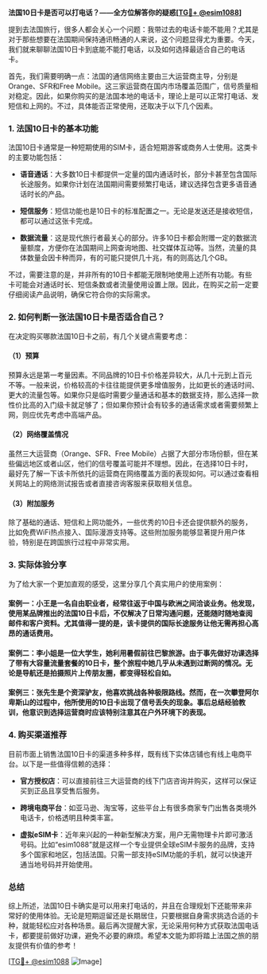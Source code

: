 **法国10日卡是否可以打电话？——全方位解答你的疑惑[[TG💪+ @esim1088](https://t.me/s/esim1088)]**

提到去法国旅行，很多人都会关心一个问题：我带过去的电话卡能不能用？尤其是对于那些想要在法国期间保持通讯畅通的人来说，这个问题显得尤为重要。今天，我们就来聊聊法国10日卡到底能不能打电话，以及如何选择最适合自己的电话卡。

首先，我们需要明确一点：法国的通信网络主要由三大运营商主导，分别是Orange、SFR和Free Mobile。这三家运营商在国内市场覆盖范围广，信号质量相对稳定。因此，如果你购买的是法国本地的电话卡，理论上是可以正常打电话、发短信和上网的。不过，具体能否正常使用，还取决于以下几个因素。

### 1. 法国10日卡的基本功能

法国10日卡通常是一种短期使用的SIM卡，适合短期游客或商务人士使用。这类卡的主要功能包括：

- **语音通话**：大多数10日卡都提供一定量的国内通话时长，部分卡甚至包含国际长途服务。如果你计划在法国期间需要频繁打电话，建议选择包含更多语音通话时长的产品。
  
- **短信服务**：短信功能也是10日卡的标准配置之一。无论是发送还是接收短信，都可以通过这张卡完成。

- **数据流量**：这是现代旅行者最关心的部分。许多10日卡都会附赠一定的数据流量额度，方便你在法国期间上网查询地图、社交媒体互动等。当然，流量的具体数量会因卡种而异，有的可能只提供几十兆，有的则高达几个GB。

不过，需要注意的是，并非所有的10日卡都能无限制地使用上述所有功能。有些卡可能会对通话时长、短信条数或者流量使用设置上限。因此，在购买之前一定要仔细阅读产品说明，确保它符合你的实际需求。

### 2. 如何判断一张法国10日卡是否适合自己？

在决定购买哪款法国10日卡之前，有几个关键点需要考虑：

#### （1）预算

预算永远是第一考量因素。不同品牌的10日卡价格差异较大，从几十元到上百元不等。一般来说，价格较高的卡往往能提供更多增值服务，比如更长的通话时间、更大的流量包等。如果你只是临时需要少量通话和基本的数据支持，那么选择一款性价比高的入门级卡就足够了；但如果你预计会有较多的通话需求或者需要频繁上网，则应优先考虑中高端产品。

#### （2）网络覆盖情况

虽然三大运营商（Orange、SFR、Free Mobile）占据了大部分市场份额，但在某些偏远地区或者山区，他们的信号覆盖可能并不理想。因此，在选择10日卡时，最好先了解一下该卡所依托的运营商在网络覆盖方面的表现如何。可以通过查看相关网站上的网络测试报告或者直接咨询客服来获取相关信息。

#### （3）附加服务

除了基础的通话、短信和上网功能外，一些优秀的10日卡还会提供额外的服务，比如免费WiFi热点接入、国际漫游支持等。这些附加服务能够显著提升用户体验，特别是在跨国旅行过程中非常实用。

### 3. 实际体验分享

为了给大家一个更加直观的感受，这里分享几个真实用户的使用案例：

#### 案例一：小王是一名自由职业者，经常往返于中国与欧洲之间洽谈业务。他发现，使用某品牌推出的法国10日卡后，不仅解决了日常沟通问题，还能随时随地查阅邮件和客户资料。尤其值得一提的是，该卡提供的国际长途服务让他无需再担心高昂的通话费用。

#### 案例二：李小姐是一位大学生，她利用暑假前往巴黎旅游。由于事先做好功课选择了带有大容量流量套餐的10日卡，整个旅程中她几乎从未遇到过断网的情况。无论是导航还是拍摄照片上传朋友圈，都变得轻松自如。

#### 案例三：张先生是个资深驴友，他喜欢挑战各种极限路线。然而，在一次攀登阿尔卑斯山的过程中，他所使用的10日卡出现了信号丢失的现象。事后总结经验教训，他意识到选择运营商时应该特别注意其在户外环境下的表现。

### 4. 购买渠道推荐

目前市面上销售法国10日卡的渠道多种多样，既有线下实体店铺也有线上电商平台。以下是一些值得信赖的选择：

- **官方授权店**：可以直接前往三大运营商的线下门店咨询并购买，这样可以保证买到正品且享受售后服务。
  
- **跨境电商平台**：如亚马逊、淘宝等，这些平台上有很多商家专门出售各类境外电话卡，价格透明且种类丰富。

- **虚拟eSIM卡**：近年来兴起的一种新型解决方案，用户无需物理卡片即可激活号码。比如“esim1088”就是这样一个专业提供全球eSIM卡服务的品牌，支持多个国家和地区，包括法国。只需一部支持eSIM功能的手机，就可以快速开通当地号码并开始使用。

### 总结

综上所述，法国10日卡确实是可以用来打电话的，并且在合理规划下还能带来非常好的使用体验。无论是短期逗留还是长期居住，只要根据自身需求挑选合适的卡种，就能轻松应对各种场景。最后再次提醒大家，无论采用何种方式获取法国电话卡，都要提前做好功课，避免不必要的麻烦。希望本文能为即将踏上法国之旅的朋友提供有价值的参考！

[[TG💪+ @esim1088](https://t.me/s/esim1088) ![Image](https://i.postimg.cc/4NQfJmqS/Snipaste-2025-05-13-00-14-12.png)]